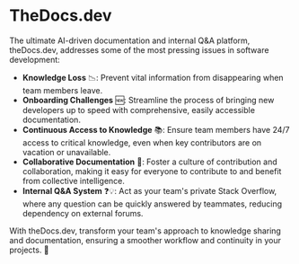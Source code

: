 # TheDocs.dev

The ultimate AI-driven documentation and internal Q&A platform, theDocs.dev, addresses some of the most pressing issues in software development: 

- **Knowledge Loss** 📉: Prevent vital information from disappearing when team members leave. 
- **Onboarding Challenges** 🆕: Streamline the process of bringing new developers up to speed with comprehensive, easily accessible documentation.
- **Continuous Access to Knowledge** 📚: Ensure team members have 24/7 access to critical knowledge, even when key contributors are on vacation or unavailable.
- **Collaborative Documentation** 👥: Foster a culture of contribution and collaboration, making it easy for everyone to contribute to and benefit from collective intelligence.
- **Internal Q&A System** ❓💡: Act as your team's private Stack Overflow, where any question can be quickly answered by teammates, reducing dependency on external forums.

With theDocs.dev, transform your team's approach to knowledge sharing and documentation, ensuring a smoother workflow and continuity in your projects. 🚀
